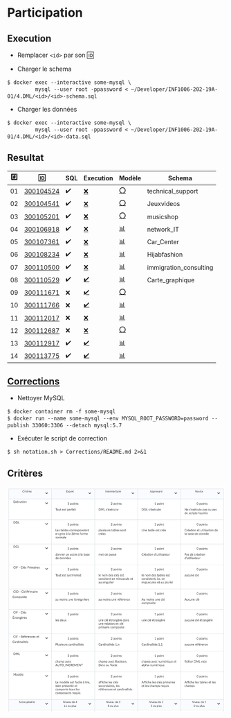 # Participation

## Execution

* Remplacer `<id>` par son :id:

* Charger le schema

```
$ docker exec --interactive some-mysql \
         mysql --user root -ppassword < ~/Developer/INF1006-202-19A-01/4.DML/<id>/<id>-schema.sql
```

* Charger les données

```
$ docker exec --interactive some-mysql \
         mysql --user root -ppassword < ~/Developer/INF1006-202-19A-01/4.DML/<id>/<id>-data.sql
```

## Resultat


|:hash:| :id:                   | SQL                | Execution                                            | Modèle |  Schema |
|------|------------------------|--------------------|------------------------------------------------------|--------|--------|
| 01   | [300104524](300104524) | :heavy_check_mark: | [:x:](Corrections#etudiant-300104524)                | [:o:](300104524) | technical_support |
| 02   | [300104541](300104541) | :heavy_check_mark: | [:x:](Corrections#etudiant-300104541)                | [:o:](300104541) | Jeuxvideos        |
| 03   | [300105201](300105201) | :heavy_check_mark: | [:x:](Corrections#etudiant-300105201)                | [:o:](300105201) | musicshop |
| 04   | [300106918](300106918) | :heavy_check_mark: | [:x:](Corrections#etudiant-300106918)                | [:bar_chart:](300106918) | network_IT |
| 05   | [300107361](300107361) | :heavy_check_mark: | [:x:](Corrections#etudiant-300107361)                | [:bar_chart:](300107361) | Car_Center |
| 06   | [300108234](300108234) | :heavy_check_mark: | [:x:](Corrections#etudiant-300108234)                | [:bar_chart:](300108234) | Hijabfashion |
| 07   | [300110500](300110500) | :heavy_check_mark: | [:x:](Corrections#etudiant-300110500)                | [:bar_chart:](300110500) | immigration_consulting |
| 08   | [300110529](300110529) | :heavy_check_mark: | [:heavy_check_mark:](Corrections#etudiant-300110529) | [:bar_chart:](300110529) | Carte_graphique |
| 09   | [300111671](300111671) | :x:                | [:heavy_check_mark:](Corrections#etudiant-300110529) | [:o:](300111671) |
| 10   | [300111766](300111766) | :x:                | [:heavy_check_mark:](Corrections#etudiant-300111766) | [:bar_chart:](300111766) |
| 11   | [300112017](300112017) | :x:                | [:x:](Corrections#etudiant-300112017)                | [:bar_chart:](300112017) |
| 12   | [300112687](300112687) | :x:                | [:x:](Corrections#etudiant-300112687)                | [:o:](300112687) |
| 13   | [300112917](300112917) | :heavy_check_mark: | [:heavy_check_mark:](Corrections#etudiant-300112917) | [:bar_chart:](300112917) |
| 14   | [300113775](300113775) | :heavy_check_mark: | [:heavy_check_mark:](Corrections#etudiant-300113775) | [:bar_chart:](300113775) |

## [Corrections](Corrections)

* Nettoyer MySQL

```
$ docker container rm -f some-mysql
$ docker run --name some-mysql --env MYSQL_ROOT_PASSWORD=password --publish 33060:3306 --detach mysql:5.7
```

* Exécuter le script de correction

```
$ sh notation.sh > Corrections/README.md 2>&1
```

## Critères

![image](images/Criteres.png)
